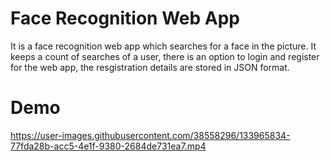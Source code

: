 # Face Recognition Web App
It is a face recognition web app which searches for a face in the picture. It keeps a count of searches of a user, there is an option to login and register for the web app, the resgistration details are stored in JSON format.

# Demo

https://user-images.githubusercontent.com/38558296/133965834-77fda28b-acc5-4e1f-9380-2684de731ea7.mp4






